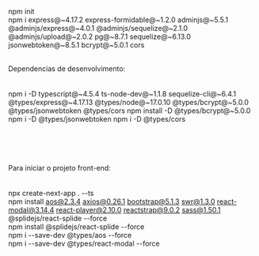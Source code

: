 npm init
<br>
npm i express@~4.17.2 express-formidable@~1.2.0 adminjs@~5.5.1 @adminjs/express@~4.0.1 @adminjs/sequelize@~2.1.0 @adminjs/upload@~2.0.2 pg@~8.7.1 sequelize@~6.13.0 jsonwebtoken@~8.5.1 bcrypt@~5.0.1 cors
<br><br>

Dependencias de desenvolvimento:
<br><br><br>
npm i -D typescript@~4.5.4 ts-node-dev@~1.1.8 sequelize-cli@~6.4.1 @types/express@~4.17.13 @types/node@~17.0.10 @types/bcrypt@~5.0.0 @types/jsonwebtoken @types/cors
npm install -D @types/bcrypt@~5.0.0
npm i -D @types/jsonwebtoken
npm i -D @types/cors

<br><br><br><br>
Para iniciar o projeto front-end:
<br><br><br>
npx create-next-app . --ts
<br>
npm install aos@2.3.4 axios@0.26.1 bootstrap@5.1.3 swr@1.3.0 react-modal@3.14.4 react-player@2.10.0 reactstrap@9.0.2 sass@1.50.1 @splidejs/react-splide --force
<br>
npm install @splidejs/react-splide --force
<br>
npm i --save-dev @types/aos --force
<br>
npm i --save-dev @types/react-modal --force

